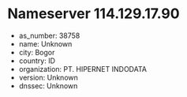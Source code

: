 # Nameserver 114.129.17.90

* as_number: 38758
* name: Unknown
* city: Bogor
* country: ID
* organization: PT. HIPERNET INDODATA
* version: Unknown
* dnssec: Unknown

